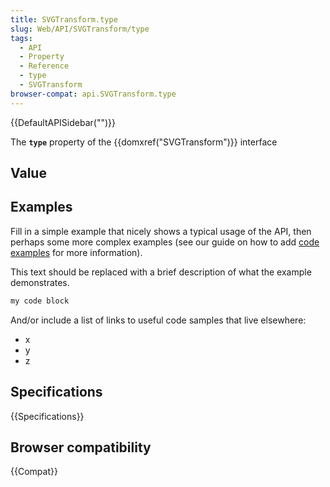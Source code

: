 ```yaml
---
title: SVGTransform.type
slug: Web/API/SVGTransform/type
tags:
  - API
  - Property
  - Reference
  - type
  - SVGTransform
browser-compat: api.SVGTransform.type
---
```

{{DefaultAPISidebar("")}}

The **`type`** property of the {{domxref("SVGTransform")}} interface 

## Value



## Examples

Fill in a simple example that nicely shows a typical usage of the API, then perhaps some more complex examples (see our guide on how to add [code examples](/en-US/docs/MDN/Contribute/Structures/Code_examples) for more information).

This text should be replaced with a brief description of what the example demonstrates.

```js
my code block
```

And/or include a list of links to useful code samples that live elsewhere:

*   x
*   y
*   z

## Specifications

{{Specifications}}

## Browser compatibility

{{Compat}}


